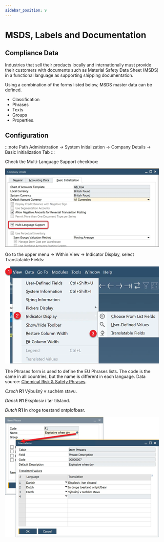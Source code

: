 ```yaml
---
sidebar_position: 9
---
```


# MSDS, Labels and Documentation

## Compliance Data

Industries that sell their products locally and internationally must provide their customers with documents such as Material Safety Data Sheet (MSDS) in a functional language as supporting shipping documentation.

Using a combination of the forms listed below, MSDS master data can be defined.

- Classification
- Phrases
- Texts
- Groups
- Properties.

## Configuration

:::note Path
    Administration → System Initialization → Company Details → Basic Initialization Tab
:::

Check the Multi-Language Support checkbox:

![Company](./media/msds-labels-documentation/company-details-multi-language.webp)

Go to the upper menu → Within View → Indicator Display, select Translatable Fields:

![Translatable Fields](./media/msds-labels-documentation/translatable-fields.webp)

The Phrases form is used to define the EU Phrases lists. The code is the same in all countries, but the name is different in each language. Data source: [Chemical Risk & Safety Phrases](http://schoolscout24.de/cgi-bin/rsp/rspinput.cgi).

*Czech* **R1** Výbušný v suchém stavu.

*Dansk* **R1** Eksplosiv i tør tilstand.

*Dutch* **R1** In droge toestand ontplofbaar.

![Phrase Translation](./media/msds-labels-documentation/phrase-translation.webp)
